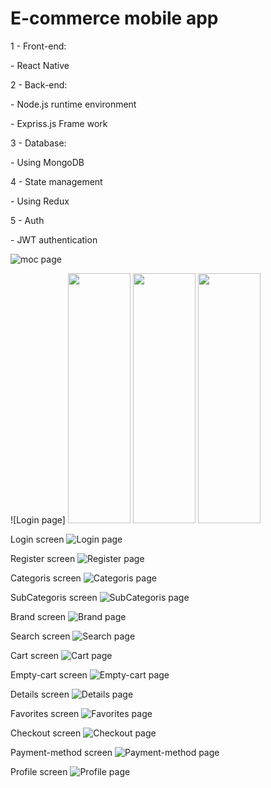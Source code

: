 <h1>E-commerce mobile app</h1>
<p>1 - Front-end:</p> 
  <p>- React Native</p>

  
<p>2 - Back-end:</p>
  <p>- Node.js runtime environment</p> 
  <p>- Expriss.js Frame work</p>


<p>3 - Database:</p> 
  <p>- Using MongoDB</p>


<p>4 - State management</p>
  <p>- Using Redux</p>


<p>5 - Auth</p>
  <p>- JWT authentication</p>

![moc page](./client/assets/screenshots/moc.jpg)

![Login page]
<img src="./client/assets/screenshots/home.jpg" width="100px" height="400px">
<img src="./client/assets/screenshots/login.jpg" width="100px" height="400px">
<img src="./client/assets/screenshots/login.jpg" width="100px" height="400px">


 Login screen
![Login page](./client/assets/screenshots/login.jpg)

 Register screen
![Register page](./client/assets/screenshots/register.jpg)

Categoris screen
![Categoris page](./client/assets/screenshots/categoris.jpg)

SubCategoris screen
![SubCategoris page](./client/assets/screenshots/subCategoris.jpg)

Brand screen
![Brand page](./client/assets/screenshots/brand.jpg)

Search screen
![Search page](./client/assets/screenshots/search.jpg)

Cart screen
![Cart page](./client/assets/screenshots/cart.jpg) 

Empty-cart screen
![Empty-cart page](./client/assets/screenshots/empty-cart.jpg)

Details screen
![Details page](./client/assets/screenshots/details.jpg)

Favorites screen
![Favorites page](./client/assets/screenshots/favorites.jpg)

Checkout screen
![Checkout page](./client/assets/screenshots/checkout.jpg) 

Payment-method screen
![Payment-method page](./client/assets/screenshots/payment-method.jpg)

Profile screen
![Profile page](./client/assets/screenshots/profile.jpg)
